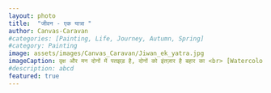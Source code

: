 ```yaml
---
layout: photo
title:  "जीवन - एक यात्रा "
author: Canvas-Caravan
#categories: [Painting, Life, Journey, Autumn, Spring]
#category: Painting
image: assets/images/Canvas_Caravan/Jiwan_ek_yatra.jpg
imageCaption: वृक्ष और मन दोनों में पतझड़ है, दोनों को इंतज़ार है बहार का <br> [Watercolor painting by Canvas Caravan]
#description: abcd
featured: true
---
```


